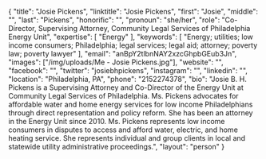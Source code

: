 {
  "title": "Josie Pickens",
  "linktitle": "Josie Pickens",
  "first": "Josie",
  "middle": "",
  "last": "Pickens",
  "honorific": "",
  "pronoun": "she/her",
  "role": "Co-Director, Supervising Attorney, Community Legal Services of Philadelphia Energy Unit",
  "expertise": [
    "Energy"
  ],
  "keywords": [
    "Energy; utilities; low income consumers; Philadelphia; legal services; legal aid; attorney; poverty law; poverty lawyer"
  ],
  "email": "anBpY2tlbnNAY2xzcGhpbGEub3Jn",
  "images": ["/img/uploads/Me - Josie Pickens.jpg"],
  "website": "",
  "facebook": "",
  "twitter": "josiebhpickens",
  "instagram": "",
  "linkedin": "",
  "location": "Philadelphia, PA",
  "phone": "2152274378",
  "bio": "Josie B. H. Pickens is a Supervising Attorney and Co-Director of the Energy Unit at Community Legal Services of Philadelphia. Ms. Pickens advocates for affordable water and home energy services for low income Philadelphians through direct representation and policy reform.  She has been an attorney in the Energy Unit since 2010.  Ms. Pickens represents low income consumers in disputes to access and afford water, electric, and home heating service.  She represents individual and group clients in local and statewide utility administrative proceedings.",
  "layout": "person"
}
